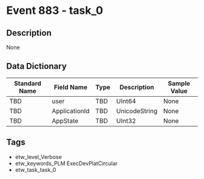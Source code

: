 # Event 883 - task_0

## Description
None

## Data Dictionary
|Standard Name|Field Name|Type|Description|Sample Value|
|---|---|---|---|---|
|TBD|user|TBD|UInt64|None|None|
|TBD|ApplicationId|TBD|UnicodeString|None|None|
|TBD|AppState|TBD|UInt32|None|None|

## Tags
* etw_level_Verbose
* etw_keywords_PLM ExecDevPlatCircular
* etw_task_task_0